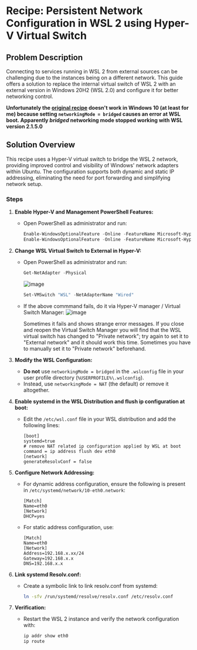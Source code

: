 # Recipe: Persistent Network Configuration in WSL 2 using Hyper-V Virtual Switch

## Problem Description
Connecting to services running in WSL 2 from external sources can be challenging due to the instances being on a different network. This guide offers a solution to replace the internal virtual switch of WSL 2 with an external version in Windows 20H2 (WSL 2.0) and configure it for better networking control.

**Unfortunately the [original recipe](https://github.com/Unsigned-Char/WSL2HyperVSwitch) doesn't work in Windows 10 (at least for me) because setting `networkingMode = bridged` causes an error at WSL boot.
Apparently _bridged_ networking mode stopped working with WSL version 2.1.5.0**

## Solution Overview
This recipe uses a Hyper-V virtual switch to bridge the WSL 2 network, providing improved control and visibility of Windows' network adapters within Ubuntu. The configuration supports both dynamic and static IP addressing, eliminating the need for port forwarding and simplifying network setup.

### Steps
1. **Enable Hyper-V and Management PowerShell Features:**
   - Open PowerShell as administrator and run:
     ```powershell
     Enable-WindowsOptionalFeature -Online -FeatureName Microsoft-Hyper-V
     Enable-WindowsOptionalFeature -Online -FeatureName Microsoft-Hyper-V-Management-PowerShell
     ```

3. **Change WSL Virtual Switch to External in Hyper-V:**
   - Open PowerShell as administrator and run:
     ```powershell
     Get-NetAdapter -Physical
     ```
     ![image](https://github.com/colemar/Win10WSL2UbuntuExternalIP/assets/3066000/187557fe-d05b-4079-a59a-76b0ee05412a)
     ```powershell
     Set-VMSwitch "WSL" -NetAdapterName "Wired"
     ```
   - If the above commmand fails, do it via Hyper-V manager / Virtual Switch Manager:
     ![image](https://github.com/colemar/Win10WSL2UbuntuExternalIP/assets/3066000/f7a14b1b-5214-4e78-aa34-eb16a80ae66a)
     
     Sometimes it fails and shows strange error messages. If you close and reopen the Virtual Switch Manager you will find that the WSL virtual switch has changed to "Private network"; try again to set it to "External network" and it should work this time. Sometimes you have to manually set it to "Private network" beforehand.

5. **Modify the WSL Configuration:**
   - **Do not** use `networkingMode = bridged` in the `.wslconfig` file in your user profile directory (`%USERPROFILE%\.wslconfig`).
   - Instead, use `networkingMode = NAT` (the default) or remove it altogether.

6. **Enable systemd in the WSL Distribution and flush ip configuration at boot:**
   - Edit the `/etc/wsl.conf` file in your WSL distribution and add the following lines:
     ```plaintext
     [boot]
     systemd=true
     # remove NAT related ip configuration applied by WSL at boot
     command = ip address flush dev eth0
     [network]
     generateResolvConf = false
     ```

7. **Configure Network Addressing:**
   - For dynamic address configuration, ensure the following is present in `/etc/systemd/network/10-eth0.network`:
     ```plaintext
     [Match]
     Name=eth0
     [Network]
     DHCP=yes
     ```
   - For static address configuration, use:
     ```plaintext
     [Match]
     Name=eth0
     [Network]
     Address=192.168.x.xx/24
     Gateway=192.168.x.x
     DNS=192.168.x.x
     ```

8. **Link systemd Resolv.conf:**
   - Create a symbolic link to link resolv.conf from systemd:
     ```bash
     ln -sfv /run/systemd/resolve/resolv.conf /etc/resolv.conf
     ```

9. **Verification:**
   - Restart the WSL 2 instance and verify the network configuration with:
     ```bash
     ip addr show eth0
     ip route
     ```

